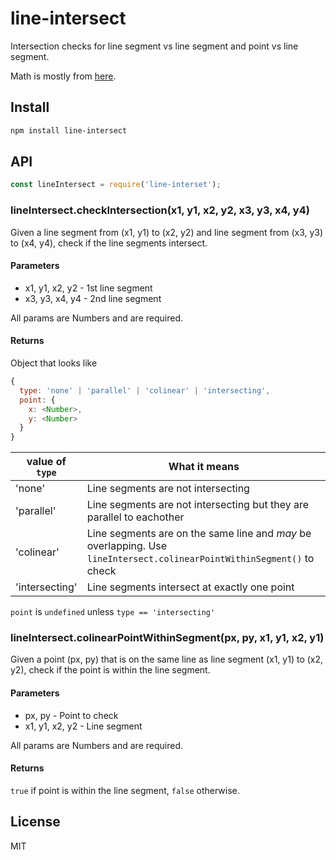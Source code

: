 # line-intersect

Intersection checks for line segment vs line segment and point vs line segment.

Math is mostly from [here](https://web.archive.org/web/20060808212243/http://local.wasp.uwa.edu.au/~pbourke/geometry/lineline2d).

## Install

```bash
npm install line-intersect
```

## API

```js
const lineIntersect = require('line-interset');
```

### lineIntersect.checkIntersection(x1, y1, x2, y2, x3, y3, x4, y4)

Given a line segment from (x1, y1) to (x2, y2) and line segment from (x3, y3) to (x4, y4), check if the line segments intersect.

#### Parameters

- x1, y1, x2, y2 - 1st line segment
- x3, y3, x4, y4 - 2nd line segment

All params are Numbers and are required.

#### Returns

Object that looks like

```js
{
  type: 'none' | 'parallel' | 'colinear' | 'intersecting',
  point: {
    x: <Number>,
    y: <Number>
  }
}
```

| value of `type` | What it means                                                   |
|-----------------|-----------------------------------------------------------------------|
| 'none'          | Line segments are not intersecting                                  |
| 'parallel'      | Line segments are not intersecting but they are parallel to eachother     |
| 'colinear'      | Line segments are on the same line and *may* be overlapping. Use `lineIntersect.colinearPointWithinSegment()` to check |
| 'intersecting'  | Line segments intersect at exactly one point |

`point` is `undefined` unless `type == 'intersecting'`

### lineIntersect.colinearPointWithinSegment(px, py, x1, y1, x2, y1)

Given a point (px, py) that is on the same line as line segment (x1, y1) to (x2, y2), check if the point is within the line segment.

#### Parameters

- px, py - Point to check
- x1, y1, x2, y2 - Line segment

All params are Numbers and are required.

#### Returns

`true` if point is within the line segment, `false` otherwise.

## License

MIT